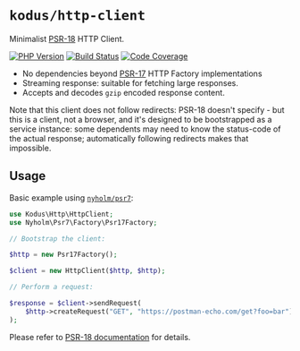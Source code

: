 # `kodus/http-client`

Minimalist [PSR-18](https://www.php-fig.org/psr/psr-18/) HTTP Client.

[![PHP Version](https://img.shields.io/badge/php-7.1%2B-blue.svg)](https://packagist.org/packages/kodus/http-client)
[![Build Status](https://travis-ci.org/kodus/http-client.svg?branch=master)](https://travis-ci.org/kodus/http-client)
[![Code Coverage](https://scrutinizer-ci.com/g/kodus/http-client/badges/coverage.png?b=master)](https://scrutinizer-ci.com/g/kodus/http-client/?branch=master)

 * No dependencies beyond [PSR-17](https://www.php-fig.org/psr/psr-17/) HTTP Factory implementations
 * Streaming response: suitable for fetching large responses.
 * Accepts and decodes `gzip` encoded response content.

Note that this client does not follow redirects: PSR-18 doesn't specify - but this is a client, not a browser,
and it's designed to be bootstrapped as a service instance: some dependents may need to know the status-code of
the actual response; automatically following redirects makes that impossible.

## Usage

Basic example using [`nyholm/psr7`](https://packagist.org/packages/nyholm/psr7):

```php
use Kodus\Http\HttpClient;
use Nyholm\Psr7\Factory\Psr17Factory;

// Bootstrap the client:

$http = new Psr17Factory();

$client = new HttpClient($http, $http);

// Perform a request:

$response = $client->sendRequest(
    $http->createRequest("GET", "https://postman-echo.com/get?foo=bar")
);
```

Please refer to [PSR-18 documentation](https://www.php-fig.org/psr/psr-18/) for details.

